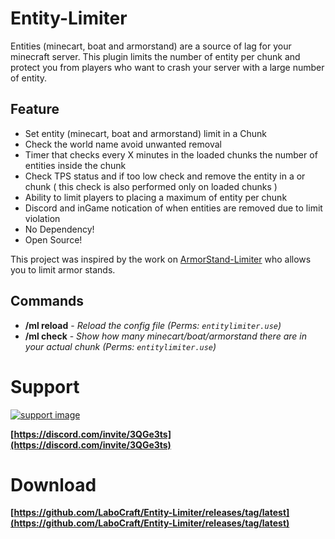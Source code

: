 # Entity-Limiter

Entities (minecart, boat and armorstand) are a source of lag for your minecraft server.
This plugin limits the number of entity per chunk and protect you from players who want to crash your server with a large number of entity.

## Feature
* Set entity (minecart, boat and armorstand) limit in a Chunk
* Check the world name avoid unwanted removal
* Timer that checks every X minutes in the loaded chunks the number of entities inside the chunk
* Check TPS status and if too low check and remove the entity in a or chunk ( this check is also performed only on loaded chunks )
* Ability to limit players to placing a maximum of entity per chunk
* Discord and inGame notication of when entities are removed due to limit violation
* No Dependency!
* Open Source!

This project was inspired by the work on [ArmorStand-Limiter](https://github.com/xSavior-of-God/ArmorStand-Limiter) who allows you to limit armor stands.

## Commands
* **/ml reload** - *Reload the config file (Perms: `entitylimiter.use`)*
* **/ml check** - *Show how many minecart/boat/armorstand there are in your actual chunk (Perms: `entitylimiter.use`)*

# Support

[![support image](https://www.heroxwar.com/discordLogo.png)](https://discord.com/invite/3QGe3ts)

**[https://discord.com/invite/3QGe3ts](https://discord.com/invite/3QGe3ts)**


# Download
**[https://github.com/LaboCraft/Entity-Limiter/releases/tag/latest](https://github.com/LaboCraft/Entity-Limiter/releases/tag/latest)**
